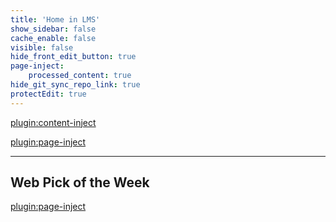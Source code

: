 ```yaml
---
title: 'Home in LMS'
show_sidebar: false
cache_enable: false
visible: false
hide_front_edit_button: true
page-inject:
    processed_content: true
hide_git_sync_repo_link: true
protectEdit: true
---
```


[plugin:content-inject](/cpt364/home/_important-reminders)

[plugin:page-inject](/cpt364/_class-preparations)

<hr>

## Web Pick of the Week
[plugin:page-inject](/cpt364/web-pick-of-the-week/)
